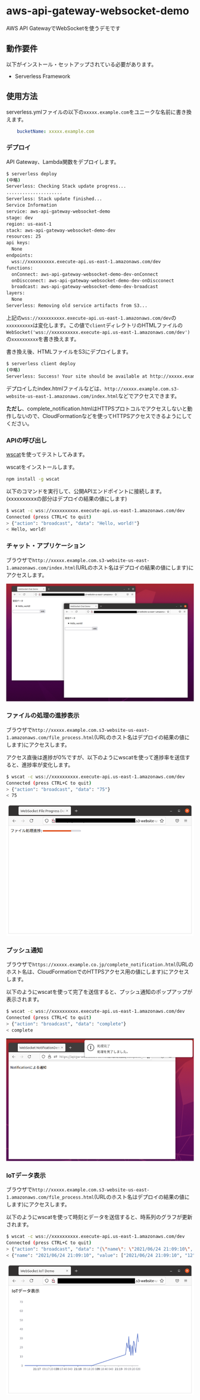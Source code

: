 # aws-api-gateway-websocket-demo

AWS API GatewayでWebSocketを使うデモです

## 動作要件

以下がインストール・セットアップされている必要があります。

* Serverless Framework

## 使用方法

serverless.ymlファイルの以下の`xxxxx.example.com`をユニークな名前に書き換えます。

```yaml
    bucketName: xxxxx.example.com
```

### デプロイ

API Gateway、Lambda関数をデプロイします。

```bash
$ serverless deploy
(中略)
Serverless: Checking Stack update progress...
.....................
Serverless: Stack update finished...
Service Information
service: aws-api-gateway-websocket-demo
stage: dev
region: us-east-1
stack: aws-api-gateway-websocket-demo-dev
resources: 25
api keys:
  None
endpoints:
  wss://xxxxxxxxxx.execute-api.us-east-1.amazonaws.com/dev
functions:
  onConnect: aws-api-gateway-websocket-demo-dev-onConnect
  onDiscconect: aws-api-gateway-websocket-demo-dev-onDiscconect
  broadcast: aws-api-gateway-websocket-demo-dev-broadcast
layers:
  None
Serverless: Removing old service artifacts from S3...
```

上記の`wss://xxxxxxxxxx.execute-api.us-east-1.amazonaws.com/dev`の`xxxxxxxxxx`は変化します。この値で`client`ディレクトリのHTMLファイルの`WebSocket('wss://xxxxxxxxxx.execute-api.us-east-1.amazonaws.com/dev')`の`xxxxxxxxxx`を書き換えます。

書き換え後、HTMLファイルをS3にデプロイします。

```bash
$ serverless client deploy
(中略)
Serverless: Success! Your site should be available at http://xxxxx.example.com.s3-website-us-east-1.amazonaws.com/
```

デプロイしたindex.htmlファイルなどは、`http://xxxxx.example.com.s3-website-us-east-1.amazonaws.com/index.html`などでアクセスできます。

**ただし**、complete_notification.htmlはHTTPSプロトコルでアクセスしないと動作しないので、CloudFormationなどを使ってHTTPSアクセスできるようにしてください。

### APIの呼び出し

[wscat](https://github.com/websockets/wscat)を使ってテストしてみます。

wscatをインストールします。

```bash
npm install -g wscat
```

以下のコマンドを実行して、公開APIエンドポイントに接続します。(xxxxxxxxxxの部分はデプロイの結果の値にします)

```bash
$ wscat -c wss://xxxxxxxxxx.execute-api.us-east-1.amazonaws.com/dev
Connected (press CTRL+C to quit)
> {"action": "broadcast", "data": "Hello, world!"}
< Hello, world!
```

### チャット・アプリケーション

ブラウザで`http://xxxxx.example.com.s3-website-us-east-1.amazonaws.com/index.html`(URLのホスト名はデプロイの結果の値にします)にアクセスします。

![ChatDemo](./ChatDemo.png)

### ファイルの処理の進捗表示

ブラウザで`http://xxxxx.example.com.s3-website-us-east-1.amazonaws.com/file_process.html`(URLのホスト名はデプロイの結果の値にします)にアクセスします。

アクセス直後は進捗が0%ですが、以下のようにwscatを使って進捗率を送信すると、進捗率が変化します。

```bash
$ wscat -c wss://xxxxxxxxxx.execute-api.us-east-1.amazonaws.com/dev
Connected (press CTRL+C to quit)
> {"action": "broadcast", "data": "75"}
< 75
```

![FileProcessDemo](./FileProcessDemo.png)

### プッシュ通知

ブラウザで`https://xxxxx.example.co.jp/complete_notification.html`(URLのホスト名は、CloudFormationでのHTTPSアクセス用の値にします)にアクセスします。


以下のようにwscatを使って完了を送信すると、プッシュ通知のポップアップが表示されます。

```bash
$ wscat -c wss://xxxxxxxxxx.execute-api.us-east-1.amazonaws.com/dev
Connected (press CTRL+C to quit)
> {"action": "broadcast", "data": "complete"}
< complete
```

![CompleteNotificationDemo](./CompleteNotificationDemo.png)

### IoTデータ表示

ブラウザで`http://xxxxx.example.com.s3-website-us-east-1.amazonaws.com/file_process.html`(URLのホスト名はデプロイの結果の値にします)にアクセスします。

以下のようにwscatを使って時刻とデータを送信すると、時系列のグラフが更新されます。

```bash
$ wscat -c wss://xxxxxxxxxx.execute-api.us-east-1.amazonaws.com/dev
Connected (press CTRL+C to quit)
> {"action": "broadcast", "data": "{\"name\": \"2021/06/24 21:09:10\", \"value\": [\"2021/06/24 21:09:10\", \"12\"]}"}
< {"name": "2021/06/24 21:09:10", "value": ["2021/06/24 21:09:10", "12"]}
```

![IoTDataDemo](./IoTDataDemo.png)

